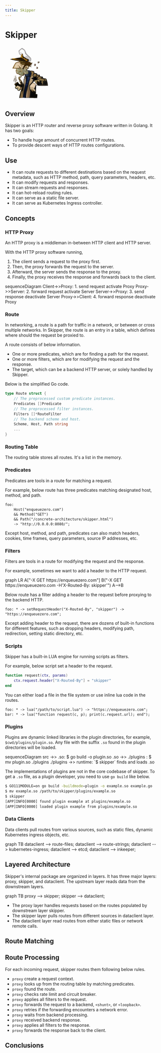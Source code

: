 ```yaml
---
title: Skipper
---
```


# Skipper

![Skipper](https://raw.githubusercontent.com/zalando/skipper/master/img/skipper-h180.png)

## Overview

Skipper is an HTTP router and reverse proxy software written in Golang.
It has two goals:

* To handle huge amount of concurrent HTTP routes.
* To provide descent ways of HTTP routes configurations.

## Use

* It can route requests to different destinations based on the request metadata, such as HTTP method, path, query parameters, headers, etc.
* It can modify requests and responses.
* It can stream requests and responses.
* It can hot-reload routing rules.
* It can serve as a static file server.
* It can serve as Kubernetes Ingress controller.

## Concepts

### HTTP Proxy

An HTTP proxy is a middleman in-between HTTP client and HTTP server.

With the HTTP proxy software running,

1. The client sends a request to the proxy first.
2. Then, the proxy forwards the request to the server.
3. Afterward, the server sends the response to the proxy.
4. Finally, the proxy receives the response and forwards back to the client.

<mermaid>
sequenceDiagram
    Client->>Proxy: 1. send request
    activate Proxy
    Proxy->>Server: 2. forward request
    activate Server
    Server->>Proxy: 3. send response
    deactivate Server
    Proxy->>Client: 4. forward response
    deactivate Proxy
</mermaid>

### Route

In networking, a route is a path for traffic in a network, or between or cross multiple networks.  In Skipper, the route is an entry in a table, which defines where should the request be proxied to.

A route consists of below information.

* One or more predicates, which are for finding a path for the request.
* One or more filters, which are for modifying the request and the response.
* The target, which can be a backend HTTP server, or solely handled by Skipper.

Below is the simplified Go code.

```go
type Route struct {
    // The preprocessed custom predicate instances.
    Predicates []Predicate
    // The preprocessed filter instances.
    Filters []*RouteFilter
    // The backend scheme and host.
    Scheme, Host, Path string
    ...
}
```

### Routing Table

The routing table stores all routes. It's a list in the memory.

### Predicates

Predicates are tools in a route for matching a request.

For example, below route has three predicates matching designated host, method, and path.

```
foo:
    Host("enqueuezero.com")
    && Method("GET")
    && Path("/concrete-architecture/skipper.html")
    -> "http://0.0.0.0:8080/";
```

Except host, method, and path, predicates can also match headers, cookies, time frames, query parameters, source IP addresses, etc.

### Filters

Filters are tools in a route for modifying the request and the response.


For example, sometimes we want to add a header to the HTTP request.

<mermaid>
graph LR
    A["-X GET https://enqueuezero.com"]
    B("-X GET https://enqueuezero.com -H'X-Routed-By: skipper'")
    A-->B
</mermaid>

Below route has a filter adding a header to the request before proxying to the backend HTTP.

```
foo: * -> setRequestHeader("X-Routed-By", "skipper") -> "https://enqueuezero.com";
```

Except adding header to the request, there are dozens of built-in functions for different features, such as dropping headers, modifying path, redirection, setting static directory, etc.

### Scripts

Skipper has a built-in LUA engine for running scripts as filters.

For example, below script set a header to the request.

```lua
function request(ctx, params)
    ctx.request.header["X-Routed-By"] = "skipper"
end
```

You can either load a file in the file system or use inline lua code in the routes.

```
foo: * -> lua("/path/to/script.lua") -> "https://enqueuezero.com";
bar: * -> lua("function request(c, p); print(c.request.url); end");
```

### Plugins

Plugins are dynamic linked libraries in the plugin directories, for example, `$cwd/plugins/plugin.so`. Any file with the suffix `.so` found in the plugin directories will be loaded.

<mermaid>
sequenceDiagram
   src ->> .so: $ go build -o plugin.so
   .so ->> ./plugins : $ mv plugin.so ./plugins
   ./plugins ->> runtime: `$ skipper` finds and loads .so
</mermaid>

The implementations of plugins are not in the core codebase of skipper. To get a `.so` file, as a plugin developer, you need to use `go build` like below.

```bash
$ GO111MODULE=on go build -buildmode=plugin -o example.so example.go
$ mv example.so /path/to/skipper/plugins/example.so
$ skipper
[APP]INFO[0000] found plugin example at plugins/example.so
[APP]INFO[0000] loaded plugin example from plugins/example.so
```

### Data Clients

Data clients pull routes from various sources, such as static files, dynamic Kubernetes ingress objects, etc.

<mermaid>
graph TB
    dataclient --> route-files;
    dataclient --> route-strings;
    dataclient --> kubernetes-ingress;
    dataclient --> etcd;
    dataclient --> inkeeper;
</mermaid>

## Layered Architecture

Skipper's internal package are organized in layers. It has three major layers: proxy, skipper, and dataclient.
The upstream layer reads data from the downstream layers.

<mermaid>
graph TB
    proxy --> skipper;
    skipper --> dataclient;
</mermaid>

* The proxy layer handles requests based on the routes populated by downstream layer skipper.
* The skipper layer pulls routes from different sources in dataclient layer.
* The dataclient layer read routes from either static files or network remote calls.

## Route Matching

## Route Processing

For each incoming request, skipper routes them following below rules.

* `proxy` create a request context.
* `proxy` looks up from the routing table by matching predicates.
* `proxy` found the route.
* `proxy` checks rate limit and circuit breaker.
* `proxy` applies all filters to the request.
* `proxy` forwards the request to a backend, `<shunt>`, or `<loopback>`.
* `proxy` retries if the forwarding encounters a network error.
* `proxy` waits from backend processing.
* `proxy` received backend response.
* `proxy` applies all filters to the response.
* `proxy` forwards the response back to the client.

## Conclusions
